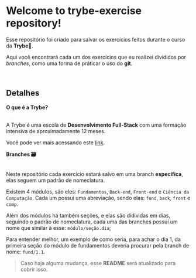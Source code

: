 # Welcome to trybe-exercise repository!

Esse repositório foi criado para salvar os exercícios feitos durante o curso da **Trybe**💚️.

Aqui você encontrará cada um dos exercícios que eu realizei divididos por _branches_, como uma forma de práticar o uso do **git**.

<br />

## Detalhes

<summary><strong>O que é a Trybe?</strong><summary><br />

A Trybe é uma escola de **Desenvolvimento Full-Stack** com uma formação intensiva de aproximadamente 12 meses.

Você pode ver mais acessando este [link](https://ajuda.betrybe.com/hc/pt-br/articles/360056299454-O-que-%C3%A9-a-Trybe-#:~:text=Somos%20uma%20escola%20de%20Desenvolvimento,profissional%20de%20quem%20estuda%20conosco.).

<summary><strong>Branches 🗃️</strong><summary><br />

Neste repositório cada exercício estará salvo em uma branch **específica**, elas seguem um padrão de nomeclatura.

Existem 4 módulos, são eles: `Fundamentos`, `Back-end`, `Front-end` e `Ciência da Computação`.
Cada um possui uma abreviação, sendo elas: `fund`, `back`, `front` e `comp`.

Além dos módulos há também seções, e elas são dídividas em dias, seguindo o padrão de nomeclatura, cada uma das branches possuí um nome que similar à esse: `módulo/seção.dia`;

Para entender melhor, um exemplo de como seria, para achar o dia 1, da primeira seção do módulo de fundamentos deveria procurar pela branch de nome: `fund/1.1`.

> Caso haja alguma mudança, esse **README** será atualizado para cobrir isso.

